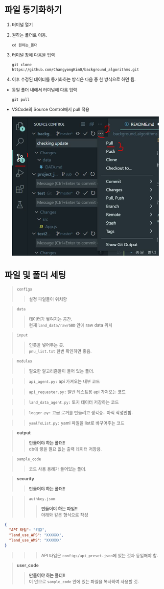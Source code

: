 # 파일 동기화하기

1. 터미널 열기

1. 원하는 폴더로 이동.

   ```
   cd 원하는_폴더
   ```

1. 터미널 창에 다음을 입력

   ```terminal
   git clone https://github.com/ChangyongKim0/background_algorithms.git
   ```

1. 이후 수정된 데이터를 동기화하는 방식은 다음 중 한 방식으로 하면 됨.

- 동일 폴더 내에서 터미널에 다음 입력

  ```terminal
  git pull
  ```

- VSCode의 Source Control에서 pull 적용

  ![git pull](git_pull_illustration.JPG)

# 파일 및 폴더 세팅

> `configs`
>
> > 설정 파일들이 위치함

> `data`
>
> > 데이터가 쌓여지는 공간.  
> > 현재 `land_data/raw/GBD` 안에 raw data 위치

> `input`
>
> > 인풋을 넣어두는 곳.  
> > `pnu_list.txt` 한번 확인하면 좋음.

> `modules`
>
> > 필요한 알고리즘들이 들어 있는 폴더.

> > `api_agent.py:` api 가져오는 내부 코드

> > `api_requester.py:` 일반 테스트용 api 가져오는 코드

> > `land_data_agent.py:` 토지 데이터 저장하는 코드

> > `logger.py:` 고급 로거를 만들려고 생각중.. 아직 작성안함.

> > `yamlToList.py:` yaml 파일을 list로 바꾸어주는 코드

> **output**
>
> > **만들어야 하는 폴더!!**  
> > db에 쌓을 필요 없는 출력 데이터 저장용.

> `sample_code`
>
> > 코드 사용 용례가 들어있는 폴더.

> **security**
>
> > **만들어야 하는 폴더!!**

> > `authkey.json`
> >
> > > **만들어야 하는 파일!!**  
> > > 아래와 같은 형식으로 작성

```json
{
  "API 타입": "키값",
  "land_use_WFS": "XXXXXX",
  "land_use_WMS": "XXXXXX"
}
```

> > > API 타입은 `configs/api_preset.json`에 있는 것과 동일해야 함.

> **user_code**
>
> > **만들어야 하는 폴더!!**  
> > 이 안으로 `sample_code` 안에 있는 파일을 복사하여 사용할 것.
